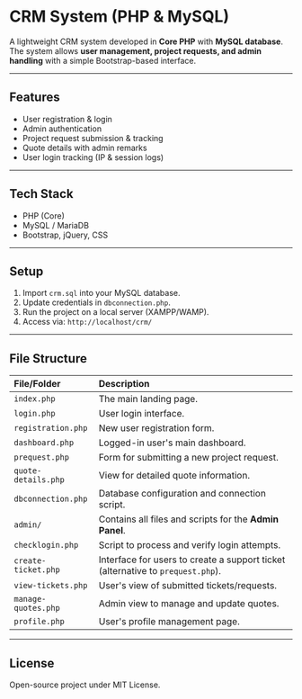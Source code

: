 # CRM System (PHP & MySQL)

A lightweight CRM system developed in **Core PHP** with **MySQL database**.  
The system allows **user management, project requests, and admin handling** with a simple Bootstrap-based interface.

---

## Features

- User registration & login  
- Admin authentication  
- Project request submission & tracking  
- Quote details with admin remarks  
- User login tracking (IP & session logs)

---

## Tech Stack

- PHP (Core)  
- MySQL / MariaDB  
- Bootstrap, jQuery, CSS  

---

## Setup

1. Import `crm.sql` into your MySQL database.  
2. Update credentials in `dbconnection.php`.  
3. Run the project on a local server (XAMPP/WAMP).  
4. Access via: `http://localhost/crm/`

---

## File Structure

| File/Folder | Description |
| :--- | :--- |
| `index.php` | The main landing page. |
| `login.php` | User login interface. |
| `registration.php` | New user registration form. |
| `dashboard.php` | Logged-in user's main dashboard. |
| `prequest.php` | Form for submitting a new project request. |
| `quote-details.php` | View for detailed quote information. |
| `dbconnection.php` | Database configuration and connection script. |
| `admin/` | Contains all files and scripts for the **Admin Panel**. |
| `checklogin.php` | Script to process and verify login attempts. |
| `create-ticket.php` | Interface for users to create a support ticket (alternative to `prequest.php`). |
| `view-tickets.php` | User's view of submitted tickets/requests. |
| `manage-quotes.php` | Admin view to manage and update quotes. |
| `profile.php` | User's profile management page. |

---

## License

Open-source project under MIT License.
